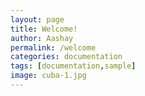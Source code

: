 ```yaml
---
layout: page
title: Welcome!
author: Aashay
permalink: /welcome
categories: documentation
tags: [documentation,sample]
image: cuba-1.jpg
---
```

